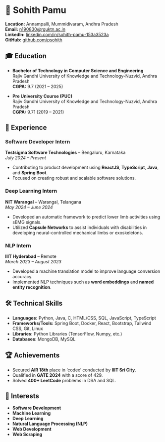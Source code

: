# 👋 Sohith Pamu

**Location:** Annampalli, Mummidivaram, Andhra Pradesh  
**Email:** [n190830@rguktn.ac.in](mailto:n190830@rguktn.ac.in)  
**LinkedIn:** [linkedin.com/in/sohith-pamu-153a3523a](https://linkedin.com/in/sohith-pamu-153a3523a)  
**GitHub:** [github.com/psohith](https://github.com/psohith)  

## 🎓 Education

- **Bachelor of Technology in Computer Science and Engineering**  
  Rajiv Gandhi University of Knowledge and Technology-Nuzvid, Andhra Pradesh  
  **CGPA:** 9.7 (2021 – 2025)

- **Pre University Course (PUC)**  
  Rajiv Gandhi University of Knowledge and Technology-Nuzvid, Andhra Pradesh  
  **CGPA:** 9.71 (2019 – 2021)

## 💼 Experience

### Software Developer Intern  
**Testsigma Software Technologies** – Bengaluru, Karnataka  
*July 2024 – Present*  
- Contributing to product development using **ReactJS**, **TypeScript**, **Java**, and **Spring Boot**.
- Focused on creating robust and scalable software solutions.

### Deep Learning Intern  
**NIT Warangal** – Warangal, Telangana  
*May 2024 – June 2024*  
- Developed an automatic framework to predict lower limb activities using sEMG signals.
- Utilized **Capsule Networks** to assist individuals with disabilities in developing neural-controlled mechanical limbs or exoskeletons.

### NLP Intern  
**IIIT Hyderabad** – Remote  
*March 2023 – August 2023*  
- Developed a machine translation model to improve language conversion accuracy.
- Implemented NLP techniques such as **word embeddings** and **named entity recognition**.

## 🛠️ Technical Skills

- **Languages:** Python, Java, C, HTML/CSS, SQL, JavaScript, TypeScript
- **Frameworks/Tools:** Spring Boot, Docker, React, Bootstrap, Tailwind CSS, Git, Linux
- **Libraries:** Python Libraries (TensorFlow, Numpy, etc.)
- **Databases:** MongoDB, MySQL

## 🏆 Achievements

- Secured **AIR 18th** place in ‘codex’ conducted by **IIIT Sri City**.
- Qualified in **GATE 2024** with a score of 429.
- Solved **400+ LeetCode** problems in DSA and SQL.

## 🌱 Interests

- **Software Development**  
- **Machine Learning**  
- **Deep Learning**  
- **Natural Language Processing (NLP)**  
- **Web Development**  
- **Web Scraping**  
